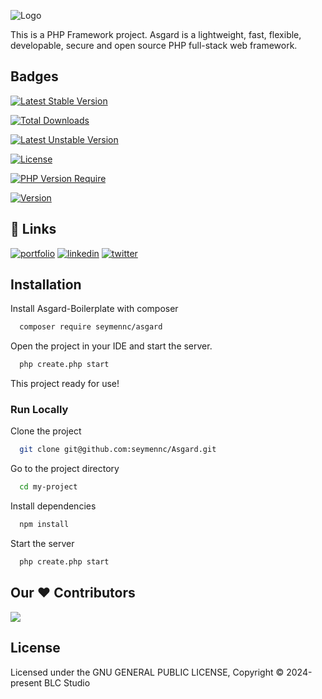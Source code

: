 
![Logo](https://i.hizliresim.com/jefstda.png)

This is a PHP Framework project. Asgard is a lightweight, fast, flexible, developable, secure and open source PHP full-stack web framework.

## Badges

[![Latest Stable Version](https://poser.pugx.org/seymennc/asgard/v?style=for-the-badge)](https://packagist.org/packages/seymennc/asgard) 

[![Total Downloads](https://poser.pugx.org/seymennc/asgard/downloads?style=for-the-badge)](https://packagist.org/packages/seymennc/asgard) 

[![Latest Unstable Version](https://poser.pugx.org/seymennc/asgard/v/unstable?style=for-the-badge)](https://packagist.org/packages/seymennc/asgard) 

[![License](https://poser.pugx.org/seymennc/asgard/license?style=for-the-badge)](https://packagist.org/packages/seymennc/asgard) 

[![PHP Version Require](https://poser.pugx.org/seymennc/asgard/require/php?style=for-the-badge)](https://packagist.org/packages/seymennc/asgard)

[![Version](https://poser.pugx.org/seymennc/asgard/version?style=for-the-badge)](https://packagist.org/packages/seymennc/asgard)

## 🔗 Links
[![portfolio](https://img.shields.io/badge/my_portfolio-000?style=for-the-badge&logo=ko-fi&logoColor=white)](https://seymencayir.com.tr/)
[![linkedin](https://img.shields.io/badge/linkedin-0A66C2?style=for-the-badge&logo=linkedin&logoColor=white)](https://www.linkedin.com/seymennc)
[![twitter](https://img.shields.io/badge/twitter-1DA1F2?style=for-the-badge&logo=twitter&logoColor=white)](https://twitter.com/benseymenemen)


## Installation

Install Asgard-Boilerplate with composer

```bash
  composer require seymennc/asgard
```
Open the project in your IDE and start the server.
```bash
  php create.php start
```

This project ready for use!
    
### Run Locally

Clone the project

```bash
  git clone git@github.com:seymennc/Asgard.git
```

Go to the project directory

```bash
  cd my-project
```

Install dependencies

```bash
  npm install
```

Start the server

```bash
  php create.php start
```

## Our ♥️ Contributors
<a href="https://github.com/seymennc/Asgard/graphs/contributors">
  <img src="https://contrib.rocks/image?repo=seymennc/Asgard" />
</a>


## License


Licensed under the  GNU GENERAL PUBLIC LICENSE, Copyright © 2024-present BLC Studio

